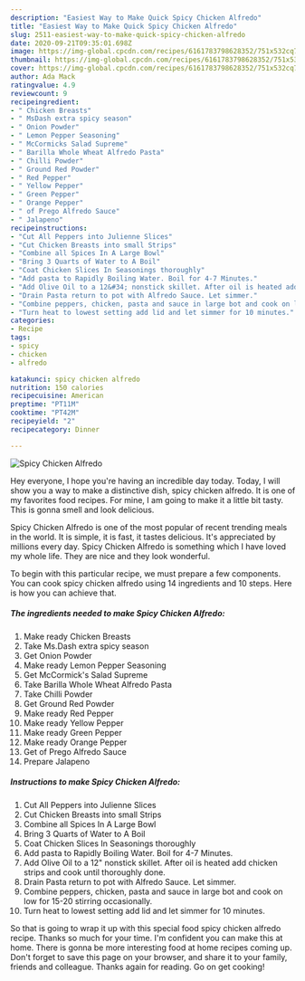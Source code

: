 ```yaml
---
description: "Easiest Way to Make Quick Spicy Chicken Alfredo"
title: "Easiest Way to Make Quick Spicy Chicken Alfredo"
slug: 2511-easiest-way-to-make-quick-spicy-chicken-alfredo
date: 2020-09-21T09:35:01.698Z
image: https://img-global.cpcdn.com/recipes/6161783798628352/751x532cq70/spicy-chicken-alfredo-recipe-main-photo.jpg
thumbnail: https://img-global.cpcdn.com/recipes/6161783798628352/751x532cq70/spicy-chicken-alfredo-recipe-main-photo.jpg
cover: https://img-global.cpcdn.com/recipes/6161783798628352/751x532cq70/spicy-chicken-alfredo-recipe-main-photo.jpg
author: Ada Mack
ratingvalue: 4.9
reviewcount: 9
recipeingredient:
- " Chicken Breasts"
- " MsDash extra spicy season"
- " Onion Powder"
- " Lemon Pepper Seasoning"
- " McCormicks Salad Supreme"
- " Barilla Whole Wheat Alfredo Pasta"
- " Chilli Powder"
- " Ground Red Powder"
- " Red Pepper"
- " Yellow Pepper"
- " Green Pepper"
- " Orange Pepper"
- " of Prego Alfredo Sauce"
- " Jalapeno"
recipeinstructions:
- "Cut All Peppers into Julienne Slices"
- "Cut Chicken Breasts into small Strips"
- "Combine all Spices In A Large Bowl"
- "Bring 3 Quarts of Water to A Boil"
- "Coat Chicken Slices In Seasonings thoroughly"
- "Add pasta to Rapidly Boiling Water. Boil for 4-7 Minutes."
- "Add Olive Oil to a 12&#34; nonstick skillet. After oil is heated add chicken strips and cook until thoroughly done."
- "Drain Pasta return to pot with Alfredo Sauce. Let simmer."
- "Combine peppers, chicken, pasta and sauce in large bot and cook on low for 15-20 stirring occasionally."
- "Turn heat to lowest setting add lid and let simmer for 10 minutes."
categories:
- Recipe
tags:
- spicy
- chicken
- alfredo

katakunci: spicy chicken alfredo 
nutrition: 150 calories
recipecuisine: American
preptime: "PT11M"
cooktime: "PT42M"
recipeyield: "2"
recipecategory: Dinner

---
```



![Spicy Chicken Alfredo](https://img-global.cpcdn.com/recipes/6161783798628352/751x532cq70/spicy-chicken-alfredo-recipe-main-photo.jpg)

Hey everyone, I hope you're having an incredible day today. Today, I will show you a way to make a distinctive dish, spicy chicken alfredo. It is one of my favorites food recipes. For mine, I am going to make it a little bit tasty. This is gonna smell and look delicious.



Spicy Chicken Alfredo is one of the most popular of recent trending meals in the world. It is simple, it is fast, it tastes delicious. It's appreciated by millions every day. Spicy Chicken Alfredo is something which I have loved my whole life. They are nice and they look wonderful.


To begin with this particular recipe, we must prepare a few components. You can cook spicy chicken alfredo using 14 ingredients and 10 steps. Here is how you can achieve that.

<!--inarticleads1-->

##### The ingredients needed to make Spicy Chicken Alfredo:

1. Make ready  Chicken Breasts
1. Take  Ms.Dash extra spicy season
1. Get  Onion Powder
1. Make ready  Lemon Pepper Seasoning
1. Get  McCormick&#39;s Salad Supreme
1. Take  Barilla Whole Wheat Alfredo Pasta
1. Take  Chilli Powder
1. Get  Ground Red Powder
1. Make ready  Red Pepper
1. Make ready  Yellow Pepper
1. Make ready  Green Pepper
1. Make ready  Orange Pepper
1. Get  of Prego Alfredo Sauce
1. Prepare  Jalapeno




<!--inarticleads2-->

##### Instructions to make Spicy Chicken Alfredo:

1. Cut All Peppers into Julienne Slices
1. Cut Chicken Breasts into small Strips
1. Combine all Spices In A Large Bowl
1. Bring 3 Quarts of Water to A Boil
1. Coat Chicken Slices In Seasonings thoroughly
1. Add pasta to Rapidly Boiling Water. Boil for 4-7 Minutes.
1. Add Olive Oil to a 12&#34; nonstick skillet. After oil is heated add chicken strips and cook until thoroughly done.
1. Drain Pasta return to pot with Alfredo Sauce. Let simmer.
1. Combine peppers, chicken, pasta and sauce in large bot and cook on low for 15-20 stirring occasionally.
1. Turn heat to lowest setting add lid and let simmer for 10 minutes.




So that is going to wrap it up with this special food spicy chicken alfredo recipe. Thanks so much for your time. I'm confident you can make this at home. There is gonna be more interesting food at home recipes coming up. Don't forget to save this page on your browser, and share it to your family, friends and colleague. Thanks again for reading. Go on get cooking!
